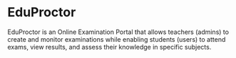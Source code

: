 # EduProctor
EduProctor is an Online Examination Portal that allows teachers (admins) to create and monitor examinations while enabling students (users) to attend exams, view results, and assess their knowledge in specific subjects.
